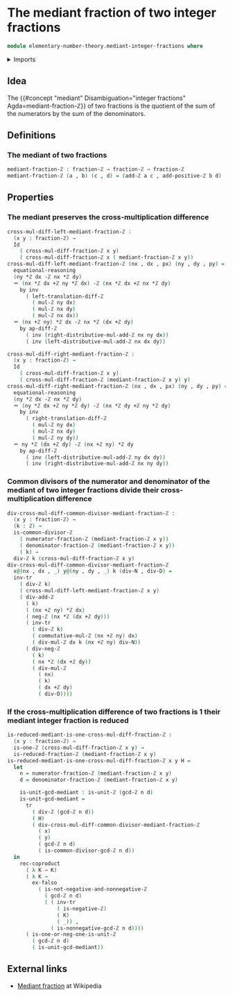 # The mediant fraction of two integer fractions

```agda
module elementary-number-theory.mediant-integer-fractions where
```

<details><summary>Imports</summary>

```agda
open import elementary-number-theory.addition-integers
open import elementary-number-theory.addition-positive-and-negative-integers
open import elementary-number-theory.cross-multiplication-difference-integer-fractions
open import elementary-number-theory.difference-integers
open import elementary-number-theory.divisibility-integers
open import elementary-number-theory.greatest-common-divisor-integers
open import elementary-number-theory.integer-fractions
open import elementary-number-theory.integers
open import elementary-number-theory.multiplication-integers
open import elementary-number-theory.negative-integers
open import elementary-number-theory.positive-and-negative-integers
open import elementary-number-theory.reduced-integer-fractions

open import foundation.coproduct-types
open import foundation.dependent-pair-types
open import foundation.empty-types
open import foundation.identity-types
open import foundation.transport-along-identifications
```

</details>

## Idea

The
{{#concept "mediant" Disambiguation="integer fractions" Agda=mediant-fraction-ℤ}}
of two fractions is the quotient of the sum of the numerators by the sum of the
denominators.

## Definitions

### The mediant of two fractions

```agda
mediant-fraction-ℤ : fraction-ℤ → fraction-ℤ → fraction-ℤ
mediant-fraction-ℤ (a , b) (c , d) = (add-ℤ a c , add-positive-ℤ b d)
```

## Properties

### The mediant preserves the cross-multiplication difference

```agda
cross-mul-diff-left-mediant-fraction-ℤ :
  (x y : fraction-ℤ) →
  Id
    ( cross-mul-diff-fraction-ℤ x y)
    ( cross-mul-diff-fraction-ℤ x ( mediant-fraction-ℤ x y))
cross-mul-diff-left-mediant-fraction-ℤ (nx , dx , px) (ny , dy , py) =
  equational-reasoning
  (ny *ℤ dx -ℤ nx *ℤ dy)
  ＝ (nx *ℤ dx +ℤ ny *ℤ dx) -ℤ (nx *ℤ dx +ℤ nx *ℤ dy)
    by inv
      ( left-translation-diff-ℤ
        ( mul-ℤ ny dx)
        ( mul-ℤ nx dy)
        ( mul-ℤ nx dx))
  ＝ (nx +ℤ ny) *ℤ dx -ℤ nx *ℤ (dx +ℤ dy)
    by ap-diff-ℤ
      ( inv (right-distributive-mul-add-ℤ nx ny dx))
      ( inv (left-distributive-mul-add-ℤ nx dx dy))

cross-mul-diff-right-mediant-fraction-ℤ :
  (x y : fraction-ℤ) →
  Id
    ( cross-mul-diff-fraction-ℤ x y)
    ( cross-mul-diff-fraction-ℤ (mediant-fraction-ℤ x y) y)
cross-mul-diff-right-mediant-fraction-ℤ (nx , dx , px) (ny , dy , py) =
  equational-reasoning
  (ny *ℤ dx -ℤ nx *ℤ dy)
  ＝ (ny *ℤ dx +ℤ ny *ℤ dy) -ℤ (nx *ℤ dy +ℤ ny *ℤ dy)
    by inv
      ( right-translation-diff-ℤ
        ( mul-ℤ ny dx)
        ( mul-ℤ nx dy)
        ( mul-ℤ ny dy))
  ＝ ny *ℤ (dx +ℤ dy) -ℤ (nx +ℤ ny) *ℤ dy
    by ap-diff-ℤ
      ( inv (left-distributive-mul-add-ℤ ny dx dy))
      ( inv (right-distributive-mul-add-ℤ nx ny dy))
```

### Common divisors of the numerator and denominator of the mediant of two integer fractions divide their cross-multiplication difference

```agda
div-cross-mul-diff-common-divisor-mediant-fraction-ℤ :
  (x y : fraction-ℤ) →
  (k : ℤ) →
  is-common-divisor-ℤ
    ( numerator-fraction-ℤ (mediant-fraction-ℤ x y))
    ( denominator-fraction-ℤ (mediant-fraction-ℤ x y))
    ( k) →
  div-ℤ k (cross-mul-diff-fraction-ℤ x y)
div-cross-mul-diff-common-divisor-mediant-fraction-ℤ
  x@(nx , dx , _) y@(ny , dy , _) k (div-N , div-D) =
  inv-tr
    ( div-ℤ k)
    ( cross-mul-diff-left-mediant-fraction-ℤ x y)
    ( div-add-ℤ
      ( k)
      ( (nx +ℤ ny) *ℤ dx)
      ( neg-ℤ (nx *ℤ (dx +ℤ dy)))
      ( inv-tr
        ( div-ℤ k)
        ( commutative-mul-ℤ (nx +ℤ ny) dx)
        ( div-mul-ℤ dx k (nx +ℤ ny) div-N))
      ( div-neg-ℤ
        ( k)
        ( nx *ℤ (dx +ℤ dy))
        ( div-mul-ℤ
          ( nx)
          ( k)
          ( dx +ℤ dy)
          ( div-D))))
```

### If the cross-multiplication difference of two fractions is 1 their mediant integer fraction is reduced

```agda
is-reduced-mediant-is-one-cross-mul-diff-fraction-ℤ :
  (x y : fraction-ℤ) →
  is-one-ℤ (cross-mul-diff-fraction-ℤ x y) →
  is-reduced-fraction-ℤ (mediant-fraction-ℤ x y)
is-reduced-mediant-is-one-cross-mul-diff-fraction-ℤ x y H =
  let
    n = numerator-fraction-ℤ (mediant-fraction-ℤ x y)
    d = denominator-fraction-ℤ (mediant-fraction-ℤ x y)

    is-unit-gcd-mediant : is-unit-ℤ (gcd-ℤ n d)
    is-unit-gcd-mediant =
      tr
        ( div-ℤ (gcd-ℤ n d))
        ( H)
        ( div-cross-mul-diff-common-divisor-mediant-fraction-ℤ
          ( x)
          ( y)
          ( gcd-ℤ n d)
          ( is-common-divisor-gcd-ℤ n d))
  in
    rec-coproduct
      ( λ K → K)
      ( λ K →
        ex-falso
          ( is-not-negative-and-nonnegative-ℤ
            ( gcd-ℤ n d)
            ( ( inv-tr
                ( is-negative-ℤ)
                ( K)
                ( _)) ,
              ( is-nonnegative-gcd-ℤ n d))))
      ( is-one-or-neg-one-is-unit-ℤ
        ( gcd-ℤ n d)
        ( is-unit-gcd-mediant))
```

## External links

- [Mediant fraction](<https://en.wikipedia.org/wiki/Mediant_(mathematics)>) at
  Wikipedia
